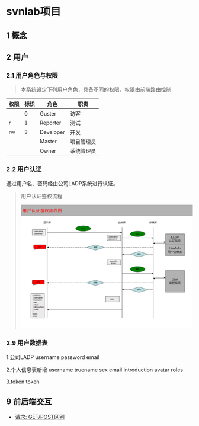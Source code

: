 # svnlab项目

## 1 概念

## 2 用户

### 2.1 用户角色与权限

> 本系统设定下列用户角色，具备不同的权限，权限由前端路由控制

| 权限 |   标识   | 角色      | 职责       |
| ---- | ---- | --------- | ---------- |
|      | 0 | Guster    | 访客       |
| r    | 1 | Reporter  | 测试       |
| rw   | 3 | Developer | 开发       |
|      |      | Master    | 项目管理员 |
|      |      | Owner     | 系统管理员 |

### 2.2 用户认证

通过用户名、密码经由公司LADP系统进行认证。

> 用户认证鉴权流程
>
> ![](image/用户认证鉴权流程图.png)

### 2.9 用户数据表

1.公司LADP
username
password
email

2.个人信息表新增
username
truename
sex
email
introduction
avatar
roles

3.token
token


## 9 前后端交互

* [请求: GET/POST区别](https://blog.csdn.net/u012391923/article/details/53197387)

